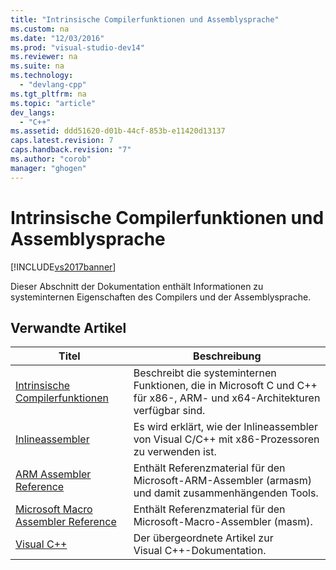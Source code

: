 ```yaml
---
title: "Intrinsische Compilerfunktionen und Assemblysprache"
ms.custom: na
ms.date: "12/03/2016"
ms.prod: "visual-studio-dev14"
ms.reviewer: na
ms.suite: na
ms.technology: 
  - "devlang-cpp"
ms.tgt_pltfrm: na
ms.topic: "article"
dev_langs: 
  - "C++"
ms.assetid: ddd51620-d01b-44cf-853b-e11420d13137
caps.latest.revision: 7
caps.handback.revision: "7"
ms.author: "corob"
manager: "ghogen"
---
```

# Intrinsische Compilerfunktionen und Assemblysprache
[!INCLUDE[vs2017banner](../assembler/inline/includes/vs2017banner.md)]

Dieser Abschnitt der Dokumentation enthält Informationen zu systeminternen Eigenschaften des Compilers und der Assemblysprache.  
  
## Verwandte Artikel  
  
|Titel|Beschreibung|  
|-----------|------------------|  
|[Intrinsische Compilerfunktionen](../intrinsics/compiler-intrinsics.md)|Beschreibt die systeminternen Funktionen, die in Microsoft C und C\+\+ für x86\-, ARM\- und x64\-Architekturen verfügbar sind.|  
|[Inlineassembler](../assembler/inline/inline-assembler.md)|Es wird erklärt, wie der Inlineassembler von Visual C\/C\+\+ mit x86\-Prozessoren zu verwenden ist.|  
|[ARM Assembler Reference](../assembler/arm/arm-assembler-reference.md)|Enthält Referenzmaterial für den Microsoft\-ARM\-Assembler \(armasm\) und damit zusammenhängenden Tools.|  
|[Microsoft Macro Assembler Reference](../assembler/masm/microsoft-macro-assembler-reference.md)|Enthält Referenzmaterial für den Microsoft\-Macro\-Assembler \(masm\).|  
|[Visual C\+\+](../top/visual-cpp-in-visual-studio-2015.md)|Der übergeordnete Artikel zur Visual C\+\+\-Dokumentation.|